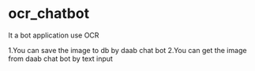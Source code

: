 # ocr_chatbot
It a bot application use OCR

1.You can save the image to db by daab chat bot
2.You can get the image from daab chat bot by text input
